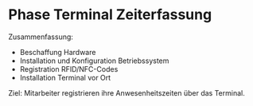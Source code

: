 # Phase Terminal Zeiterfassung

Zusammenfassung:

* Beschaffung Hardware
* Installation und Konfiguration Betriebssystem
* Registration RFID/NFC-Codes
* Installation Terminal vor Ort

Ziel: Mitarbeiter registrieren ihre Anwesenheitszeiten über das Terminal.